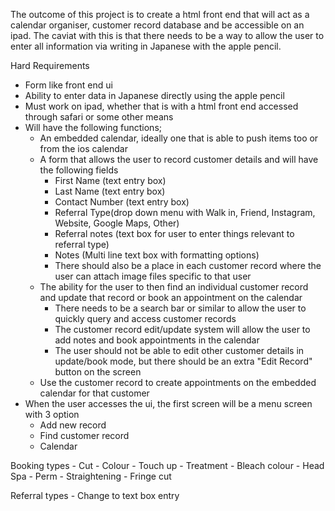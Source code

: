 The outcome of this project is to create a html front end that will act as a calendar organiser, customer record database and be accessible on an ipad. The caviat with this is that there needs to be a way to allow the user to enter all information via writing in Japanese with the apple pencil.

Hard Requirements
- Form like front end ui
- Ability to enter data in Japanese directly using the apple pencil
- Must work on ipad, whether that is with a html front end accessed through safari or some other means
- Will have the following functions;
    - An embedded calendar, ideally one that is able to push items too or from the ios calendar
    - A form that allows the user to record customer details and will have the following fields
        - First Name (text entry box)
        - Last Name (text entry box)
        - Contact Number (text entry box)
        - Referral Type(drop down menu with Walk in, Friend, Instagram, Website, Google Maps, Other)
        - Referral notes (text box for user to enter things relevant to referral type)
        - Notes (Multi line text box with formatting options)
        - There should also be a place in each customer record where the user can attach image files specific to that user
    - The ability for the user to then find an individual customer record and update that record or book an appointment on the calendar
        - There needs to be a search bar or similar to allow the user to quickly query and access customer records
        - The customer record edit/update system will allow the user to add notes and book appointments in the calendar
        - The user should not be able to edit other customer details in update/book mode, but there should be an extra "Edit Record" button on the screen
    - Use the customer record to create appointments on the embedded calendar for that customer
- When the user accesses the ui, the first screen will be a menu screen with 3 option
    - Add new record
    - Find customer record
    - Calendar

Booking types
    - Cut
    - Colour
    - Touch up
    - Treatment
    - Bleach colour
    - Head Spa
    - Perm
    - Straightening
    - Fringe cut

Referral types
    - Change to text box entry